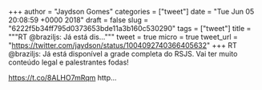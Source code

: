 
+++
author = "Jaydson Gomes"
categories = ["tweet"]
date = "Tue Jun 05 20:08:59 +0000 2018"
draft = false
slug = "6222f5b34ff795d0373653bde11a3b160c530290"
tags = ["tweet"]
title = """RT @braziljs: Já está dis..."""
tweet = true
micro = true
tweet_url = "https://twitter.com/jaydson/status/1004092740366405632"
+++
RT @braziljs: Já está disponível a grade completa do RSJS. Vai ter muito conteúdo legal e palestrantes fodas!

https://t.co/8ALHO7mRqm http…
